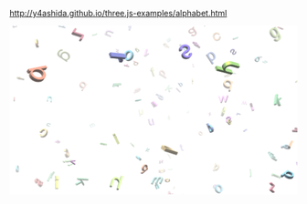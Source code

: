 <a href="http://y4ashida.github.io/three.js-examples/alphabet.html" target="_blank">http://y4ashida.github.io/three.js-examples/alphabet.html</a>

![demo](images/demo.png "demo")
